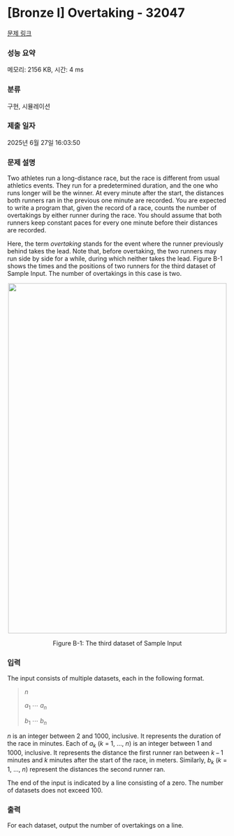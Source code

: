 # [Bronze I] Overtaking - 32047 

[문제 링크](https://www.acmicpc.net/problem/32047) 

### 성능 요약

메모리: 2156 KB, 시간: 4 ms

### 분류

구현, 시뮬레이션

### 제출 일자

2025년 6월 27일 16:03:50

### 문제 설명

<p>Two athletes run a long-distance race, but the race is different from usual athletics events. They run for a predetermined duration, and the one who runs longer will be the winner. At every minute after the start, the distances both runners ran in the previous one minute are recorded. You are expected to write a program that, given the record of a race, counts the number of overtakings by either runner during the race. You should assume that both runners keep constant paces for every one minute before their distances are recorded.</p>

<p>Here, the term <em>overtaking</em> stands for the event where the runner previously behind takes the lead. Note that, before overtaking, the two runners may run side by side for a while, during which neither takes the lead. Figure B-1 shows the times and the positions of two runners for the third dataset of Sample Input. The number of overtakings in this case is two.</p>

<p style="text-align: center;"><img alt="" src="https://upload.acmicpc.net/7774fceb-fb78-469f-aa2f-f2c686bff403/-/preview/" style="width: 500px; height: 800px;"></p>

<p style="text-align: center;">Figure B-1: The third dataset of Sample Input</p>

### 입력 

 <p>The input consists of multiple datasets, each in the following format.</p>

<blockquote>
<p><i>n</i></p>

<p><i>a</i><sub>1</sub> ⋯ <i>a<sub>n</sub></i></p>

<p><i>b</i><sub>1</sub> ⋯ <i>b<sub>n</sub></i></p>
</blockquote>

<p><i>n</i> is an integer between 2 and 1000, inclusive. It represents the duration of the race in minutes. Each of <i>a<sub>k</sub></i> (<i>k</i> = 1, …, <i>n</i>) is an integer between 1 and 1000, inclusive. It represents the distance the first runner ran between <i>k</i> − 1 minutes and <i>k</i> minutes after the start of the race, in meters. Similarly, <i>b<sub>k</sub></i> (<i>k</i> = 1, …, <i>n</i>) represent the distances the second runner ran.</p>

<p>The end of the input is indicated by a line consisting of a zero. The number of datasets does not exceed 100.</p>

### 출력 

 <p>For each dataset, output the number of overtakings on a line.</p>

